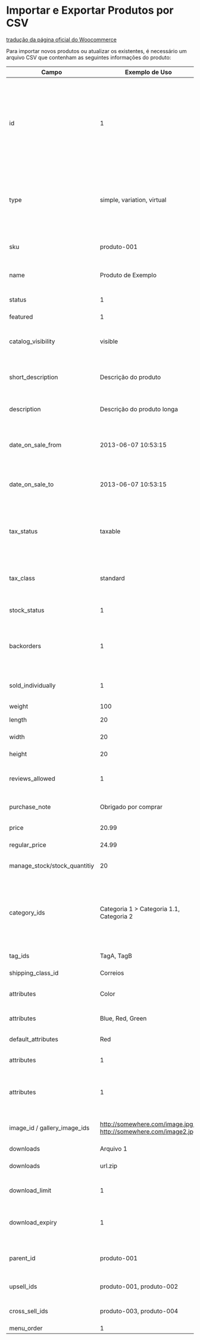 # Importar e Exportar Produtos por CSV
[tradução da página oficial do Woocommerce](https://docs.woocommerce.com/document/product-csv-importer-exporter/)

Para importar novos produtos ou atualizar os existentes, é necessário um arquivo CSV que contenham as seguintes informações do produto:

Campo | Exemplo de Uso | Descrição
----- | -------------- | ---------
id | 1 | Ao definir o ID na planilha de importação, se houver um produto com esse mesmo ID, ele será atualizado. Para casos de produtos novos, não é necessário informar o ID
type | simple, variation, virtual | Tipo do produto. Tipos válidos: `simple`, `variable`, `grouped`, `external`, `variation`, `virtual`, `downloadable`.
sku | produto-001 | Utilizado como código de controle do lojista
name | Produto de Exemplo | Atributo que define o nome do produto
status | 1 | `1` para publicado, `0` para privado, `-1` para rascunho
featured | 1 | `1`, ou `0`
catalog_visibility | visible | Visibilidade no catálogo; Valores possíveis: `visible`, `catalog`, `search`, `hidden`
short_description | Descrição do produto | Atributo utilizado para definir a descrição curta do produto
description | Descrição do produto longa | Atributo utilizado para definir a descrição longa do produto
date_on_sale_from | 2013-06-07 10:53:15 | À venda à partir da data; pode ser definido, ou deixado em branco
date_on_sale_to | 2013-06-07 10:53:15 | À venda até; pode ser definido, ou deixado em branco
tax_status | taxable | Atributo para definir se o produto é taxável; Valores possíveis: `taxable`, `shipping`, `none`
tax_class | standard | Pode utilizar qualquer classe de taxa (classe deve ser definida no painel antes)
stock_status | 1 | Disponível em estoque? Valores possíveis:`1`, ou `0`
backorders | 1 | Pedido em espera; Valores possíveis: `0` para não; `1` para sim; ou `notify` para notificar
sold_individually | 1 | Vender individualmente?; `1` para sim; `0` para não
weight | 100 | Unidade de peso
length | 20 | Unidade de comprimento
width | 20 | Unidade de largura
height | 20 | Unidade de altura
reviews_allowed | 1 | Permitir avaliação dos clientes?; `1` para sim; `0` para não
purchase_note | Obrigado por comprar | Mensagem de agradecimento pela compra
price | 20.99 | Preço do produto com desconto
regular_price | 24.99 | Preço do produto sem desconto
manage_stock/stock_quantitiy | 20 | Quantidade de produtos em estoque
category_ids | Categoria 1 > Categoria 1.1, Categoria 2 | Categorias do produto (Sub categorias são indicados pelo símbolo `>`); Categorias devem ser previamente cadastradas
tag_ids | TagA, TagB | Tag dos produtos
shipping_class_id | Correios | Nome da classe de entrega
attributes | Color | Usado para variações de produtos
attributes | Blue, Red, Green | Lista de valores para o atributo anterior
default_attributes | Red | Valor padrão para o atributo
attributes | 1 | Visibilidade do atributo. `1` para sim; `0` para não
attributes | 1 | Mapeia o atributo como Global, ou não. `1` para sim; `0` para não
image_id / gallery_image_ids | http://somewhere.com/image.jpg, http://somewhere.com/image2.jpg | Lista de imagens do produto; A primeira será a padrão
downloads | Arquivo 1 | Nome do arquivo
downloads | url.zip | URL para download do arquivo
download_limit | 1 | `n/a`, ou o limite de downloads permitidos
download_expiry | 1 | `n/a`, ou a quantidade de dias para expiração do download
parent_id | produto-001 | SKU do produto pai; Utilizado para produtos variáveis
upsell_ids | produto-001, produto-002 | Produtos recomendados (upsell)
cross_sell_ids | produto-003, produto-004 | Produtos recomendados (cross sell)
menu_order | 1 | Ordem no menu